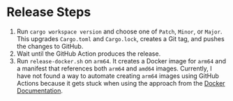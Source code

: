 # Release Steps

1. Run `cargo workspace version` and choose one of `Patch`, `Minor`, or `Major`. This upgrades `Cargo.toml`
   and `Cargo.lock`, creates a Git tag, and pushes the changes to GitHub.
2. Wait until the GitHub Action produces the release.
3. Run `release-docker.sh` on `arm64`. It creates a Docker image for `arm64` and a manifest that references both `arm64`
   and `amd64` images. Currently, I have not found a way to automate creating `arm64` images using GitHub Actions
   because it gets stuck when using the approach from
   the [Docker Documentation](https://docs.docker.com/build/ci/github-actions/multi-platform/#distribute-build-across-multiple-runners).
